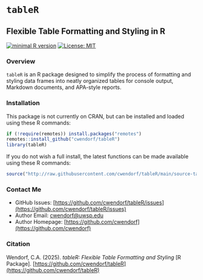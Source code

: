 # `tableR`

## Flexible Table Formatting and Styling in R

[![minimal R version](https://img.shields.io/badge/R%3E%3D-3.6.2-6666ff.svg)](https://cran.r-project.org/)
[![License: MIT](https://img.shields.io/badge/License-MIT-blue.svg)](https://opensource.org/licenses/MIT)

### Overview

`tableR` is an R package designed to simplify the process of formatting and styling data frames into neatly organized tables for console output, Markdown documents, and APA-style reports.

### Installation

This package is not currently on CRAN, but can be installed and loaded using these R commands:

``` r
if (!require(remotes)) install.packages("remotes")
remotes::install_github("cwendorf/tableR")
library(tableR)
```

If you do not wish a full install, the latest functions can be made available using these R commands:

```r
source("http://raw.githubusercontent.com/cwendorf/tableR/main/source-tableR.R")
```

### Contact Me

- GitHub Issues: [https://github.com/cwendorf/tableR/issues](https://github.com/cwendorf/tableR/issues) 
- Author Email: [cwendorf@uwsp.edu](mailto:cwendorf@uwsp.edu)
- Author Homepage: [https://github.com/cwendorf](https://github.com/cwendorf)

### Citation

Wendorf, C.A. (2025). *tableR: Flexible Table Formatting and Styling* [R Package]. [https://github.com/cwendorf/tableR](https://github.com/cwendorf/tableR)
